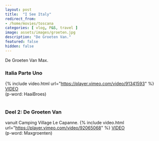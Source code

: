 ```yaml
---
layout: post
title:  "I See Italy"
redirect_from: 
- /home/movies/toscana
categories: [ vlog, P&S, travel ]
image: assets/images/groeten.jpg
description: "De Groeten Van."
featured: false
hidden: false
---
```

De Groeten Van Max.

### Italia Parte Uno  
{% include video.html url="https://player.vimeo.com/video/91341593" %}
[VIDEO](https://vimeo.com/91341593)
<br>
(p-word: HaaiBroes) 
<br/><br/>
### Deel 2: De Groeten Van  
vanuit Camping Village Le Capanne.
{% include video.html url="https://player.vimeo.com/video/92065068" %}
[VIDEO](https://vimeo.com/92065068)
<br>
(p-word: Maxgroenten) 